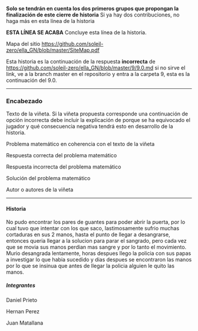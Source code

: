 
**Solo se tendrán en cuenta los dos primeros grupos que propongan la finalización de este cierre de historia** Si ya hay dos contribuciones, no haga más en esta línea de la historia

**ESTA LÍNEA SE ACABA** Concluye esta línea de la historia. 

Mapa del sitio https://github.com/soleil-zero/ella_GN/blob/master/SiteMap.pdf

Esta historia es la continuación de la respuesta **incorrecta** de https://github.com/soleil-zero/ella_GN/blob/master/9/9.0.md si no sirve el link, 
ve a la branch master en el repositorio y entra a la carpeta 9, esta es la continuación del 9.0.

**********************************************************************
### Encabezado

Texto de la viñeta. Si la viñeta propuesta corresponde una continuación de opción incorrecta debe incluir la explicación de porque se ha equivocado el jugador y qué consecuencia negativa tendrá esto en desarrollo de la historia.

Problema matemático en coherencia con el texto de la viñeta

Respuesta correcta del problema matemático

Respuesta incorrecta del problema matemático

Solución del problema matemático

Autor o autores de la viñeta
**********************************************************************
#### Historia ####
No pudo encontrar los pares de guantes para poder abrir la puerta, por lo cual tuvo que intentar con los que saco, lastimosamente sufrio muchas cortaduras en sus 2 manos, hasta el punto de llegar a desangrarse, entonces queria llegar a la solucion para parar el sangrado, pero cada vez que se movia sus manos perdian mas sangre y por lo tanto el movimiento. Murio desangrada lentamente, horas despues llego la policia con sus papas a investigar lo que habia sucedido y dias despues se encontraron las manos por lo que se insinua que antes de llegar la policia alguien le quito las manos.
##### Integrantes #####
Daniel Prieto

Hernan Perez

Juan Matallana
